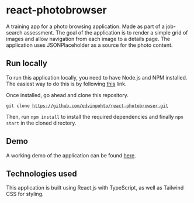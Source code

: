 # react-photobrowser
A training app for a photo browsing application. Made as part of a job-search assessment.
The goal of the application is to render a simple grid of images and allow navigation from each image to a details page. The application uses JSONPlaceholder as a source for the photo content.

## Run locally
To run this application locally, you need to have Node.js and NPM installed. The easiest way to do this is by following [this](https://nodejs.org/en/) link.

Once installed, go ahead and clone this repository.

<code>git clone https://github.com/edvinpohto/react-photobrowser.git</code>

Then, run <code>npm install</code> to install the required dependencies and finally <code>npm start</code> in the cloned directory.

## Demo
A working demo of the application can be found [here](https://edvinsimages.netlify.app/).

## Technologies used
This application is built using React.js with TypeScript, as well as Tailwind CSS for styling.
